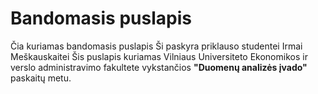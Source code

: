 # Bandomasis puslapis 

Čia kuriamas bandomasis puslapis 
Ši paskyra priklauso studentei Irmai Meškauskaitei 
Šis puslapis kuriamas Vilniaus Universiteto Ekonomikos ir verslo administravimo fakultete vykstančios **"Duomenų analizės įvado"** paskaitų metu.